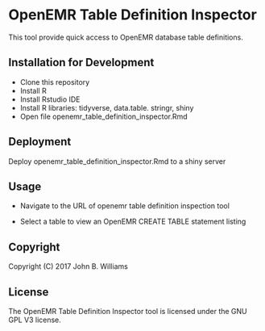 

# OpenEMR Table Definition Inspector

This tool provide quick access to OpenEMR database table definitions.

## Installation for Development

- Clone this repository
- Install R
- Install Rstudio IDE
- Install R libraries: tidyverse, data.table. stringr, shiny 
- Open file openemr_table_definition_inspector.Rmd

## Deployment

Deploy openemr_table_definition_inspector.Rmd to a shiny server

## Usage

- Navigate to the URL of openemr table definition inspection tool

- Select a table to view an OpenEMR CREATE TABLE statement listing

## Copyright

Copyright (C) 2017 John B. Williams

## License

The OpenEMR Table Definition Inspector tool is licensed under the GNU GPL V3 license.
